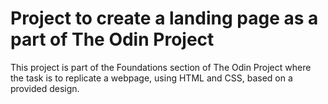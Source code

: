 # Project to create a landing page as a part of The Odin Project
This project is part of the Foundations section of The Odin Project where the task is to replicate a webpage, using HTML and CSS, based on a provided design.